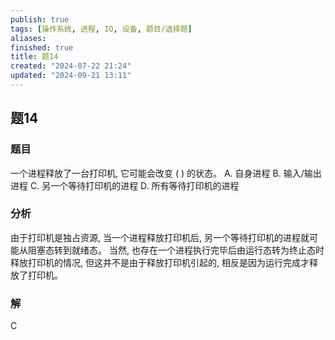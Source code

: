 ```yaml
---
publish: true
tags: [操作系统, 进程, IO, 设备, 题目/选择题]
aliases: 
finished: true
title: 题14
created: "2024-07-22 21:24"
updated: "2024-09-21 13:11"
---
```

## 题14
### 题目
一个进程释放了一台打印机, 它可能会改变 ( ) 的状态。
A. 自身进程 
B. 输入/输出进程
C. 另一个等待打印机的进程 
D. 所有等待打印机的进程
### 分析
由于打印机是独占资源, 当一个进程释放打印机后, 另一个等待打印机的进程就可能从阻塞态转到就绪态。
当然, 也存在一个进程执行完毕后由运行态转为终止态时释放打印机的情况, 但这并不是由于释放打印机引起的, 相反是因为运行完成才释放了打印机。
### 解
C
 
